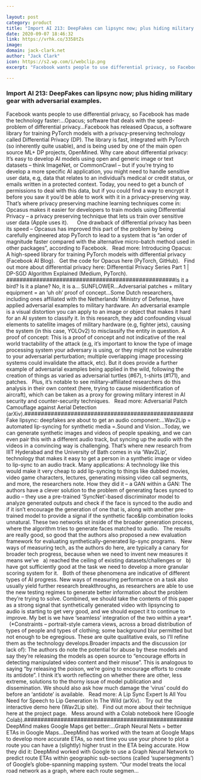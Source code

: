 ```yaml
---

layout: post
category: product
title: "Import AI 213: DeepFakes can lipsync now; plus hiding military gear with adversarial examples."
date: 2020-09-07 18:46:32
link: https://vrhk.co/3358tZs
image: 
domain: jack-clark.net
author: "Jack Clark"
icon: https://s2.wp.com/i/webclip.png
excerpt: "Facebook wants people to use differential privacy, so Facebook has made the technology faster:&hellip;Opacus; software that deals with the speed-problem of differential privacy&hellip;Facebook has released Opacus, a software library for training PyTorch models with a privacy-preserving technology called Differential Privacy (DP). The library is fast, integrated with PyTorch (so inherently quite usable), and is being used by one of the main open source ML+ DP projects, OpenMined. Why care about differential privacy: It&rsquo;s easy to develop AI models using open and generic image or text datasets &ndash; think ImageNet, or CommonCrawl &ndash; but if you&rsquo;re trying to develop a more specific AI application, you might need to handle sensitive user data, e.g, data that relates to an individual&rsquo;s medical or credit status, or emails written in a protected context. Today, you need to get a bunch of permissions to deal with this data, but if you could find a way to encrypt it before you saw it you&rsquo;d be able to work with it in a privacy-preserving way. That&rsquo;s where privacy preserving machine learning techniques come in: Opcasus makes it easier for developers to train models using Differential Privacy &ndash; a privacy preserving technique that lets us train over sensitive user data (Apple uses it).&nbsp; &nbsp;  &nbsp; One drawback of differential privacy has been its speed &ndash; Opcasus has improved this part of the problem by being carefully engineered atop PyTorch to lead to a system that is &ldquo;an order of magnitude faster compared with the alternative micro-batch method used in other packages&rdquo;, according to Facebook. &nbsp; Read more: Introducing Opacus: A high-speed library for training PyTorch models with differential privacy (Facebook AI Blog). &nbsp; Get the code for Opacus here (PyTorch, GitHub). &nbsp; Find out more about differential privacy here: Differential Privacy Series Part 1 | DP-SGD Algorithm Explained (Medium, PyTorch). ###################################################Is it a bird? Is it a plane? No, it is a&hellip; SUNFLOWER&hellip;Adversarial patches + military equipment = an &lsquo;uh oh&rsquo; proof of concept&hellip;Some Dutch researchers, including ones affiliated with the Netherlands&rsquo; Ministry of Defense, have applied adversarial examples to military hardware. An adversarial example is a visual distortion you can apply to an image or object that makes it hard for an AI system to classify it. In this research, they add confounding visual elements to satellite images of military hardware (e.g, fighter jets), causing the system (in this case, YOLOv2) to misclassify the entity in question. A proof of concept: This is a proof of concept and not indicative of the real world tractability of the attack (e.g, it&rsquo;s important to know the type of image processing system your adversary is using, or they might not be vulnerable to your adversarial perturbation; multiple overlapping image processing systems could invalidate the attack, etc). But it does provide a further example of adversarial examples being applied in the wild, following the creation of things as varied as adversarial turtles (#67), t-shirts (#171), and patches.  &nbsp; Plus, it&rsquo;s notable to see military-affiliated researchers do this analysis in their own context (here, trying to cause misidentification of aircraft), which can be taken as a proxy for growing military interest in AI security and counter-security techniques.  &nbsp; Read more: Adversarial Patch Camouflage against Aerial Detection (arXiv).###################################################Fake lipsync: deepfakes are about to get an audio component:&hellip;Wav2Lip = automated lip-syncing for synthetic media =.Sound and Vision&hellip;Today, we can generate synthetic images and videos of people speaking, and we can even pair this with a different audio track, but syncing up the audio with the videos in a convincing way is challenging. That&rsquo;s where new research from IIIT Hyderabad and the University of Bath comes in via &lsquo;Wav2Lip&rsquo;, technology that makes it easy to get a person in a synthetic image or video to lip-sync to an audio track. Many applications: A technology like this would make it very cheap to add lip-syncing to things like dubbed movies, video game characters, lectures, generating missing video call segments, and more, the researchers note. How they did it &ndash; a GAN within a GAN: The authors have a clever solution to the problem of generating faces synced to audio &ndash; they use a pre-trained &lsquo;SyncNet&rsquo;-based discriminator model to analyze generated outputs and check if the face is synced to the audio and if it isn&rsquo;t encourage the generation of one that is, along with another pre-trained model to provide a signal if the synthetic face&amp;lip combination looks unnatural. These two networks sit inside of the broader generation process, where the algorithm tries to generate faces matched to audio.  &nbsp; The results are really good, so good that the authors also proposed a new evaluation framework for evaluating synthetically-generated lip-sync programs.  &nbsp; New ways of measuring tech, as the authors do here, are typically a canary for broader tech progress, because when we need to invent new measures it means we&rsquo;ve  &nbsp; a) reached the ceiling of existing datasets/challenges or  &nbsp; b) have got sufficiently good at the task we need to develop a more granular scoring system for it.  &nbsp; Both of these phenomena are indicative of different types of AI progress. New ways of measuring performance on a task also usually yield further research breakthroughs, as researchers are able to use the new testing regimes to generate better information about the problem they&rsquo;re trying to solve. Combined, we should take the contents of this paper as a strong signal that synthetically generated video with lipsyncing to audio is starting to get very good, and we should expect it to continue to improve. My bet is we have &lsquo;seamless&rsquo; integration of the two within a year*. &nbsp; (*Constraints &ndash; portrait-style camera views, across a broad distribution of types of people and types of clothing; some background blur permitted but not enough to be egregious. These are quite qualitative evals, so I&rsquo;ll refine them as the technology develops.Broader impacts and the discussion (or lack of): The authors do note the potential for abuse by these models and say they&rsquo;re releasing the models as open source to &ldquo;encourage efforts in detecting manipulated video content and their misuse&rdquo;. This is analogous to saying &ldquo;by releasing the poison, we&rsquo;re going to encourage efforts to create its antidote&rdquo;. I think it&rsquo;s worth reflecting on whether there are other, less extreme, solutions to the thorny issue of model publication and dissemination. We should also ask how much damage the &lsquo;virus&rsquo; could do before an &lsquo;antidote&rsquo; is available. &nbsp; Read more: A Lip Sync Expert Is All You Need for Speech to Lip Generation In The Wild (arXiv). &nbsp; Try out the interactive demo here (Wav2Lip site). &nbsp; Find out more about their technique here at the project page. &nbsp; Mess around with a Colab notebook here (Google Colab).###################################################DeepMind makes Google Maps get better:&hellip;Graph Neural Nets = better ETAs in Google Maps&hellip;DeepMind has worked with the team at Google Maps to develop more accurate ETAs, so next time you use your phone to plot a route you can have a (slightly) higher trust in the ETA being accurate. How they did it: DeepMind worked with Google to use a Graph Neural Network to predict route ETAs within geographic sub-sections (called &lsquo;supersegments&rsquo;) of Google&rsquo;s globe-spanning mapping system. &ldquo;Our model treats the local road network as a graph, where each route segmen…"

---
```


### Import AI 213: DeepFakes can lipsync now; plus hiding military gear with adversarial examples.

Facebook wants people to use differential privacy, so Facebook has made the technology faster:&hellip;Opacus; software that deals with the speed-problem of differential privacy&hellip;Facebook has released Opacus, a software library for training PyTorch models with a privacy-preserving technology called Differential Privacy (DP). The library is fast, integrated with PyTorch (so inherently quite usable), and is being used by one of the main open source ML+ DP projects, OpenMined. Why care about differential privacy: It&rsquo;s easy to develop AI models using open and generic image or text datasets &ndash; think ImageNet, or CommonCrawl &ndash; but if you&rsquo;re trying to develop a more specific AI application, you might need to handle sensitive user data, e.g, data that relates to an individual&rsquo;s medical or credit status, or emails written in a protected context. Today, you need to get a bunch of permissions to deal with this data, but if you could find a way to encrypt it before you saw it you&rsquo;d be able to work with it in a privacy-preserving way. That&rsquo;s where privacy preserving machine learning techniques come in: Opcasus makes it easier for developers to train models using Differential Privacy &ndash; a privacy preserving technique that lets us train over sensitive user data (Apple uses it).&nbsp; &nbsp;  &nbsp; One drawback of differential privacy has been its speed &ndash; Opcasus has improved this part of the problem by being carefully engineered atop PyTorch to lead to a system that is &ldquo;an order of magnitude faster compared with the alternative micro-batch method used in other packages&rdquo;, according to Facebook. &nbsp; Read more: Introducing Opacus: A high-speed library for training PyTorch models with differential privacy (Facebook AI Blog). &nbsp; Get the code for Opacus here (PyTorch, GitHub). &nbsp; Find out more about differential privacy here: Differential Privacy Series Part 1 | DP-SGD Algorithm Explained (Medium, PyTorch). ###################################################Is it a bird? Is it a plane? No, it is a&hellip; SUNFLOWER&hellip;Adversarial patches + military equipment = an &lsquo;uh oh&rsquo; proof of concept&hellip;Some Dutch researchers, including ones affiliated with the Netherlands&rsquo; Ministry of Defense, have applied adversarial examples to military hardware. An adversarial example is a visual distortion you can apply to an image or object that makes it hard for an AI system to classify it. In this research, they add confounding visual elements to satellite images of military hardware (e.g, fighter jets), causing the system (in this case, YOLOv2) to misclassify the entity in question. A proof of concept: This is a proof of concept and not indicative of the real world tractability of the attack (e.g, it&rsquo;s important to know the type of image processing system your adversary is using, or they might not be vulnerable to your adversarial perturbation; multiple overlapping image processing systems could invalidate the attack, etc). But it does provide a further example of adversarial examples being applied in the wild, following the creation of things as varied as adversarial turtles (#67), t-shirts (#171), and patches.  &nbsp; Plus, it&rsquo;s notable to see military-affiliated researchers do this analysis in their own context (here, trying to cause misidentification of aircraft), which can be taken as a proxy for growing military interest in AI security and counter-security techniques.  &nbsp; Read more: Adversarial Patch Camouflage against Aerial Detection (arXiv).###################################################Fake lipsync: deepfakes are about to get an audio component:&hellip;Wav2Lip = automated lip-syncing for synthetic media =.Sound and Vision&hellip;Today, we can generate synthetic images and videos of people speaking, and we can even pair this with a different audio track, but syncing up the audio with the videos in a convincing way is challenging. That&rsquo;s where new research from IIIT Hyderabad and the University of Bath comes in via &lsquo;Wav2Lip&rsquo;, technology that makes it easy to get a person in a synthetic image or video to lip-sync to an audio track. Many applications: A technology like this would make it very cheap to add lip-syncing to things like dubbed movies, video game characters, lectures, generating missing video call segments, and more, the researchers note. How they did it &ndash; a GAN within a GAN: The authors have a clever solution to the problem of generating faces synced to audio &ndash; they use a pre-trained &lsquo;SyncNet&rsquo;-based discriminator model to analyze generated outputs and check if the face is synced to the audio and if it isn&rsquo;t encourage the generation of one that is, along with another pre-trained model to provide a signal if the synthetic face&amp;lip combination looks unnatural. These two networks sit inside of the broader generation process, where the algorithm tries to generate faces matched to audio.  &nbsp; The results are really good, so good that the authors also proposed a new evaluation framework for evaluating synthetically-generated lip-sync programs.  &nbsp; New ways of measuring tech, as the authors do here, are typically a canary for broader tech progress, because when we need to invent new measures it means we&rsquo;ve  &nbsp; a) reached the ceiling of existing datasets/challenges or  &nbsp; b) have got sufficiently good at the task we need to develop a more granular scoring system for it.  &nbsp; Both of these phenomena are indicative of different types of AI progress. New ways of measuring performance on a task also usually yield further research breakthroughs, as researchers are able to use the new testing regimes to generate better information about the problem they&rsquo;re trying to solve. Combined, we should take the contents of this paper as a strong signal that synthetically generated video with lipsyncing to audio is starting to get very good, and we should expect it to continue to improve. My bet is we have &lsquo;seamless&rsquo; integration of the two within a year*. &nbsp; (*Constraints &ndash; portrait-style camera views, across a broad distribution of types of people and types of clothing; some background blur permitted but not enough to be egregious. These are quite qualitative evals, so I&rsquo;ll refine them as the technology develops.Broader impacts and the discussion (or lack of): The authors do note the potential for abuse by these models and say they&rsquo;re releasing the models as open source to &ldquo;encourage efforts in detecting manipulated video content and their misuse&rdquo;. This is analogous to saying &ldquo;by releasing the poison, we&rsquo;re going to encourage efforts to create its antidote&rdquo;. I think it&rsquo;s worth reflecting on whether there are other, less extreme, solutions to the thorny issue of model publication and dissemination. We should also ask how much damage the &lsquo;virus&rsquo; could do before an &lsquo;antidote&rsquo; is available. &nbsp; Read more: A Lip Sync Expert Is All You Need for Speech to Lip Generation In The Wild (arXiv). &nbsp; Try out the interactive demo here (Wav2Lip site). &nbsp; Find out more about their technique here at the project page. &nbsp; Mess around with a Colab notebook here (Google Colab).###################################################DeepMind makes Google Maps get better:&hellip;Graph Neural Nets = better ETAs in Google Maps&hellip;DeepMind has worked with the team at Google Maps to develop more accurate ETAs, so next time you use your phone to plot a route you can have a (slightly) higher trust in the ETA being accurate. How they did it: DeepMind worked with Google to use a Graph Neural Network to predict route ETAs within geographic sub-sections (called &lsquo;supersegments&rsquo;) of Google&rsquo;s globe-spanning mapping system. &ldquo;Our model treats the local road network as a graph, where each route segmen…